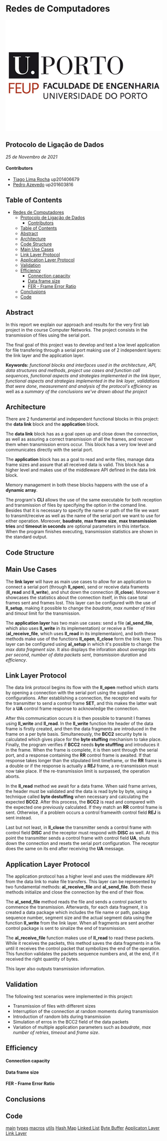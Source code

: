 # Redes de Computadores

![feuplogo](./assets/feup_logo.jpg)
## Protocolo de Ligação de Dados
*25 de Novembro de 2021*

#### Contributors
- [Tiago Lima Rocha](mailto:up201406679@up.pt)  up201406679
- [Pedro Azevedo](mailto:up201603816@up.pt) up201603816

## Table of Contents
- [Redes de Computadores](#redes-de-computadores)
  - [Protocolo de Ligação de Dados](#protocolo-de-ligação-de-dados)
      - [Contributors](#contributors)
  - [Table of Contents](#table-of-contents)
  - [Abstract](#abstract)
  - [Architecture](#architecture)
  - [Code Structure](#code-structure)
  - [Main Use Cases](#main-use-cases)
  - [Link Layer Protocol](#link-layer-protocol)
  - [Application Layer Protocol](#application-layer-protocol)
  - [Validation](#validation)
  - [Efficiency](#efficiency)
      - [Connection capacity](#connection-capacity)
      - [Data frame size](#data-frame-size)
      - [FER - Frame Error Ratio](#fer---frame-error-ratio)
  - [Conclusions](#conclusions)
  - [Code](#code)

## Abstract

In this report we explain our approach and results for the very first lab project in the course Computer Networks. The project consists in the transmission of files using the serial port. 

The final goal of this project was to develop and test a low level application for file transfering through a serial port making use of 2 independent layers: the link layer and the application layer.

**Keywords:** *functional blocks and interfaces used in the architecture*, *API, data structures and methods*, *project use cases and function call sequences*, *functional aspects and strategies implemented in the link layer*, *functional aspects and strategies implemented in the link layer*, *validations that were done*, *measurement and analysis of the protocol's efficiency* as well as a *summary of the conclusions we've drawn about the project*
## Architecture

There are 2 fundamental and independent functional blocks in this project: the **data link** block and the **application** block.

The **data link** block has as a goal open up and close down the connection, as well as assuring a correct transmission of all the frames, and recover them when transmission errors occur. This block has a very low level and communicates directly with the serial port.

The **application** block has as a goal to read and write files, manage data frame sizes and assure that all received data is valid. This block has a higher level and makes use of the middleware API defined in the data link block.

Memory management in both these blocks happens with the use of a **dynamic array**.

The program's **CLI** allows the use of the same executable for both reception and transmission of files by specifying the option in the comand line. Besides that it is necessary to specify the name or path of the file we want to transmit/receive as well as the name of the serial port we want to use for either operation. Moreover, **baudrate**, **max frame size**, **max transmission tries** and **timeout in seconds** are optional parameters in this interface. When the program finishes executing, transmission statistics are shown in the standard output.

## Code Structure

## Main Use Cases

The **link layer** will have as main use cases to allow for an application to connect a serial port (through **ll_open**), send or receive data framents (**ll_read** and **ll_write**), and shut down the connection (**ll_close**). Moreover it showcases the statistics about the connection itself, in this case total frames sent and frames lost. This layer can be configured with the use of **ll_setup**, making it possible to change the *baudrate*, *max number of tries* and *timout* limit for the transmission.

The **application layer** has  two main use cases: send a file (**al_send_file**, which also uses **ll_write** in its implementation) or receive a file (**al_receive_file**, which uses **ll_read** in its implementaion), and both these methods make use of the functions **ll_open**, **ll_close** form the link layer. This layer can be configured using **al_setup** in which it's possible to change the *max data fragment size*. It also displays the inforation about *average bits per second*, *number of data packets sent*, *transmission duration* and *efficiency*.   
## Link Layer Protocol

The data link protocol begins its flow with the **ll_open** method which starts by opening a connection with the serial port using the supplied configurations. After establishing a connection, the receptor end waits for the transmitter to send a control frame **SET**, and this makes the latter wait for a **UA** control frame response to acknowledge the connection.

After this communication occurs it is then possible to transmit I frames using **ll_write** and **ll_read**. In the **ll_write** function hte header of the data frame is firstly created, and then the data fragments are introduced in the frame on a per byte basis. Simultaneously, the **BCC2** security byte is calculated which gives place for the **byte stuffing** mechanism to take place. Finally, the program verifies if **BCC2** needs **byte stufffing** and introduces it in the frame. When the frame is complete, it is then sent through the serial port, and a response containing the **RR** control frame is awaited. If that response takes longer than the stipulated limit timeframe, or the **RR** frame is a double or if the response is actually a **REJ** frame, a re-transmission must now take place. If the re-transmission limit is surpassed, the operation aborts.

In the **ll_read** method we await for a data frame. When said frame arrives, the header must be validated and the data is read byte by byte, using a technique called **byte destuffing** when necessary and calculating the expected **BCC2**. After this process, the **BCC2** is read and compared with the expected one previously calculated. If they match an **RR** control frame is sent. Otherwise, if a problem occurs a control framewith control field **REJ** is sent instead.

Last but not least, in **ll_close** the transmitter sends a control frame with control field **DISC** and the receptor must respond with **DISC** as well. At this point the transmitter sends a control frame with control field **UA**, shuts down the connection and resets the serial port configuration. The receptor does the same on its end after receiving the **UA** message.

## Application Layer Protocol

The application protocol has a higher level and uses the middleware API from the data link to make file transfers. This layer can be represented by two fundamental methods: **al_receive_file** and **al_send_file**. Both these methods initialize and close the connection by the end of their flow.

The **al_send_file** method reads the file and sends a control packet to commence the transmission. Afterwards, for each data fragment, it is created a data package which includes the file name or path, package sequence number, segment size and the actual segment data using the function **ll_write** from the link layer. When all fragments are sent another control package is sent to sinalize the end of transmission.

The **al_receive_file** function makes use of **ll_read** to read these packets. While it receives the packets, this method saves the data fragments in a file until it receives the control packet that symbolizes the end of the operation. This function validates the packets sequence numbers and, at the end, if it received the right quantity of bytes.

This layer also outputs transmission information.
## Validation

The following test scenarios were implemented in this project:

- Transmission of files with different sizes
- Interruption of the connection at random moments during transmission
- Introduction of random bits during transmission
- Simulation of erros in the BCC2 field of the data packets
- Variation of multiple application parameters such as *baudrate*, *max number of retries*, *timeout* and *frame size*.

## Efficiency

#### Connection capacity

#### Data frame size

#### FER - Frame Error Ratio

## Conclusions

## Code
[main](../app/src/main.c)
[types](../app/src/lib/types.h)
[macros](../app/src/lib/macros.h)
[utils](../app/src/lib/utils/utils.c)
[Hash Map](../app/src/lib/HashMap/HashMap.c)
[Linked List](../app/src/lib/LinkedList/LinkedList.c)
[Byte Buffer](../app/src/lib/ByteBuffer/ByteBuffer.c)
[Applicaton Layer](../app/src/lib/api/ApplicationLayer/ApplicationLayer.c)
[Link Layer](../app/src/lib/api/LinkLayer/LinkLayer.c)